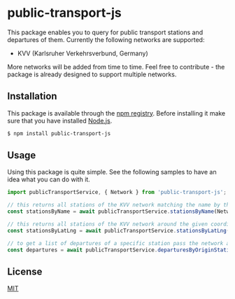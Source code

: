 # public-transport-js

This package enables you to query for public transport stations and departures of them. Currently the following networks are supported:

  * KVV (Karlsruher Verkehrsverbund, Germany)

More networks will be added from time to time. Feel free to contribute - the package is already designed to support multiple networks.

## Installation
This package is available through the [npm registry](https://www.npmjs.com/). Before installing it make sure that you have installed [Node.js](https://nodejs.org/en/download/).

```bash
$ npm install public-transport-js
```

## Usage
Using this package is quite simple. See the following samples to have an idea what you can do with it.

```js
import publicTransportService, { Network } from 'public-transport-js';

// this returns all stations of the KVV network matching the name by the query string 'Karlsruhe Hbf' - you don't have to pass the whole name
const stationsByName = await publicTransportService.stationsByName(Network.Kvv, 'Karlsruhe Hbf');

// this returns all stations of the KVV network around the given coordinate
const stationsByLatLng = await publicTransportService.stationsByLatLng(Network.Kvv, 48.9939401, 8.4009743);

// to get a list of departures of a specific station pass the network and station ID to the following method
const departures = await publicTransportService.departuresByOriginStation(Network.Kvv, '7000090');
```

## License

  [MIT](LICENSE)